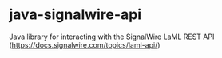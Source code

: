 # java-signalwire-api
Java library for interacting with the SignalWire LaML REST API (https://docs.signalwire.com/topics/laml-api/)
